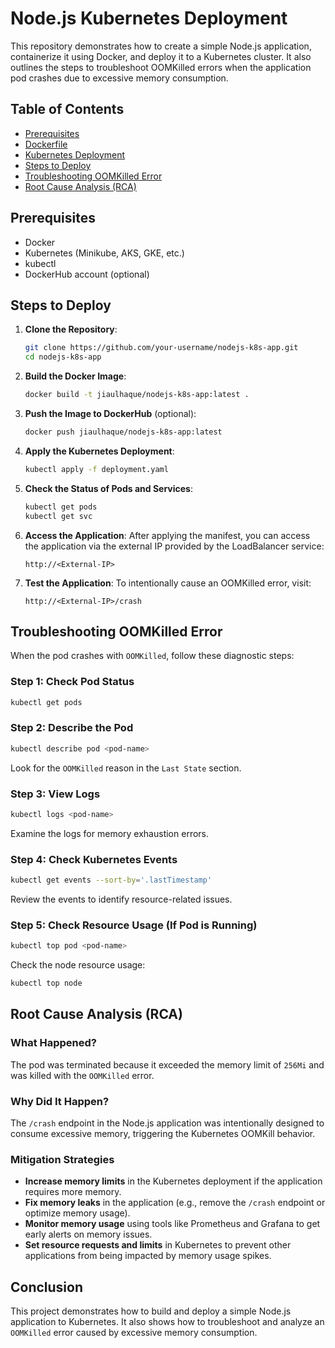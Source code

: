 
# Node.js Kubernetes Deployment

This repository demonstrates how to create a simple Node.js application, containerize it using Docker, and deploy it to a Kubernetes cluster. It also outlines the steps to troubleshoot OOMKilled errors when the application pod crashes due to excessive memory consumption.

## Table of Contents
- [Prerequisites](#prerequisites)
- [Dockerfile](#dockerfile)
- [Kubernetes Deployment](#kubernetes-deployment)
- [Steps to Deploy](#steps-to-deploy)
- [Troubleshooting OOMKilled Error](#troubleshooting-oomkilled-error)
- [Root Cause Analysis (RCA)](#root-cause-analysis-rca)

## Prerequisites
- Docker
- Kubernetes (Minikube, AKS, GKE, etc.)
- kubectl
- DockerHub account (optional)


## Steps to Deploy

1. **Clone the Repository**:
   ```bash
   git clone https://github.com/your-username/nodejs-k8s-app.git
   cd nodejs-k8s-app
   ```

2. **Build the Docker Image**:
   ```bash
   docker build -t jiaulhaque/nodejs-k8s-app:latest .
   ```

3. **Push the Image to DockerHub** (optional):
   ```bash
   docker push jiaulhaque/nodejs-k8s-app:latest
   ```

4. **Apply the Kubernetes Deployment**:
   ```bash
   kubectl apply -f deployment.yaml
   ```

5. **Check the Status of Pods and Services**:
   ```bash
   kubectl get pods
   kubectl get svc
   ```

6. **Access the Application**:
   After applying the manifest, you can access the application via the external IP provided by the LoadBalancer service:
   ```
   http://<External-IP>
   ```

7. **Test the Application**:
   To intentionally cause an OOMKilled error, visit:
   ```
   http://<External-IP>/crash
   ```

## Troubleshooting OOMKilled Error

When the pod crashes with `OOMKilled`, follow these diagnostic steps:

### Step 1: Check Pod Status
```bash
kubectl get pods
```

### Step 2: Describe the Pod
```bash
kubectl describe pod <pod-name>
```
Look for the `OOMKilled` reason in the `Last State` section.

### Step 3: View Logs
```bash
kubectl logs <pod-name>
```
Examine the logs for memory exhaustion errors.

### Step 4: Check Kubernetes Events
```bash
kubectl get events --sort-by='.lastTimestamp'
```
Review the events to identify resource-related issues.

### Step 5: Check Resource Usage (If Pod is Running)
```bash
kubectl top pod <pod-name>
```

Check the node resource usage:
```bash
kubectl top node
```

## Root Cause Analysis (RCA)

### What Happened?
The pod was terminated because it exceeded the memory limit of `256Mi` and was killed with the `OOMKilled` error.

### Why Did It Happen?
The `/crash` endpoint in the Node.js application was intentionally designed to consume excessive memory, triggering the Kubernetes OOMKill behavior.

### Mitigation Strategies
- **Increase memory limits** in the Kubernetes deployment if the application requires more memory.
- **Fix memory leaks** in the application (e.g., remove the `/crash` endpoint or optimize memory usage).
- **Monitor memory usage** using tools like Prometheus and Grafana to get early alerts on memory issues.
- **Set resource requests and limits** in Kubernetes to prevent other applications from being impacted by memory usage spikes.

## Conclusion

This project demonstrates how to build and deploy a simple Node.js application to Kubernetes. It also shows how to troubleshoot and analyze an `OOMKilled` error caused by excessive memory consumption. 
